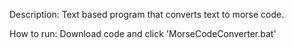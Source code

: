Description: Text based program that converts text to morse code.

How to run: Download code and click 'MorseCodeConverter.bat'
